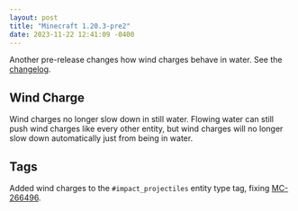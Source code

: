 ```yaml
---
layout: post
title: "Minecraft 1.20.3-pre2"
date: 2023-11-22 12:41:09 -0400
---
```


Another pre-release changes how wind charges behave in water. See the [changelog](https://www.minecraft.net/en-us/article/minecraft-1-20-3-pre-release-2).

## Wind Charge

Wind charges no longer slow down in still water. Flowing water can still push wind charges like every other entity, but wind charges will no longer slow down automatically just from being in water.

## Tags

Added wind charges to the `#impact_projectiles` entity type tag, fixing [MC-266496](https://bugs.mojang.com/browse/MC-266496).

